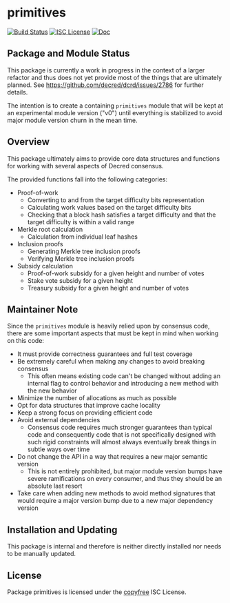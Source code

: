 primitives
==========

[![Build Status](https://github.com/decred/dcrd/workflows/Build%20and%20Test/badge.svg)](https://github.com/decred/dcrd/actions)
[![ISC License](https://img.shields.io/badge/license-ISC-blue.svg)](http://copyfree.org)
[![Doc](https://img.shields.io/badge/doc-reference-blue.svg)](https://pkg.go.dev/github.com/decred/dcrd/internal/staging/primitives)

## Package and Module Status

This package is currently a work in progress in the context of a larger refactor
and thus does not yet provide most of the things that are ultimately planned.
See https://github.com/decred/dcrd/issues/2786 for further details.

The intention is to create a containing `primitives` module that will be kept at
an experimental module version ("v0") until everything is stabilized to avoid
major module version churn in the mean time.

## Overview

This package ultimately aims to provide core data structures and functions for
working with several aspects of Decred consensus.

The provided functions fall into the following categories:

- Proof-of-work
  - Converting to and from the target difficulty bits representation
  - Calculating work values based on the target difficulty bits
  - Checking that a block hash satisfies a target difficulty and that the target
    difficulty is within a valid range
- Merkle root calculation
  - Calculation from individual leaf hashes
- Inclusion proofs
  - Generating Merkle tree inclusion proofs
  - Verifying Merkle tree inclusion proofs
- Subsidy calculation
  - Proof-of-work subsidy for a given height and number of votes
  - Stake vote subsidy for a given height
  - Treasury subsidy for a given height and number of votes

## Maintainer Note

Since the `primitives` module is heavily relied upon by consensus code, there
are some important aspects that must be kept in mind when working on this code:

- It must provide correctness guarantees and full test coverage
- Be extremely careful when making any changes to avoid breaking consensus
  - This often means existing code can't be changed without adding an internal
    flag to control behavior and introducing a new method with the new behavior
- Minimize the number of allocations as much as possible
- Opt for data structures that improve cache locality
- Keep a strong focus on providing efficient code
- Avoid external dependencies
  - Consensus code requires much stronger guarantees than typical code and
    consequently code that is not specifically designed with such rigid
    constraints will almost always eventually break things in subtle ways over
    time
- Do not change the API in a way that requires a new major semantic version
  - This is not entirely prohibited, but major module version bumps have severe
    ramifications on every consumer, and thus they should be an absolute last
    resort
- Take care when adding new methods to avoid method signatures that would
  require a major version bump due to a new major dependency version

## Installation and Updating

This package is internal and therefore is neither directly installed nor needs
to be manually updated.

## License

Package primitives is licensed under the [copyfree](http://copyfree.org) ISC
License.
